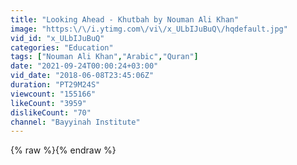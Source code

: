 ```yaml
---
title: "Looking Ahead - Khutbah by Nouman Ali Khan"
image: "https:\/\/i.ytimg.com\/vi\/x_ULbIJuBuQ\/hqdefault.jpg"
vid_id: "x_ULbIJuBuQ"
categories: "Education"
tags: ["Nouman Ali Khan","Arabic","Quran"]
date: "2021-09-24T00:00:24+03:00"
vid_date: "2018-06-08T23:45:06Z"
duration: "PT29M24S"
viewcount: "155166"
likeCount: "3959"
dislikeCount: "70"
channel: "Bayyinah Institute"
---
```

{% raw %}{% endraw %}
